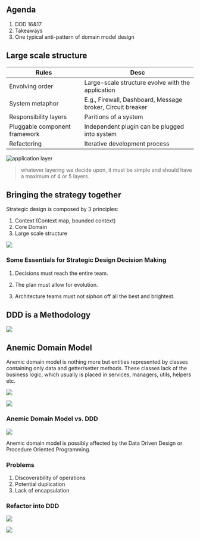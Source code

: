 ## Agenda

1. DDD 16&17
2. Takeaways
3. One typical anti-pattern of domain model design



## Large scale structure


Rules | Desc
-- | --
Envolving order|Large-scale structure evolve with the application
System metaphor|E.g., Firewall, Dashboard, Message broker, Circuit breaker
Responsibility layers|Paritions of a system
Pluggable component framework|Independent plugin can be plugged into system
Refactoring|Iterative development process


![application layer](img/application-layers-2.png)

> whatever layering we decide upon, it must be simple and should have a maximum of 4 or 5 layers.



## Bringing the strategy together

Strategic design is composed by 3 principles:

1. Context (Context map, bounded context)
2. Core Domain
3. Large scale structure


![](img/together.png)



### Some Essentials for Strategic Design Decision Making


1. Decisions must reach the entire team.


2. The plan must allow for evolution.


3. Architecture teams must not siphon off all the best and brightest.



## DDD is a Methodology

![](img/ddd-overview.png)



## Anemic Domain Model

Anemic domain model is nothing more but entities represented by classes containing only data and getter/setter methods. These classes lack of the business logic, which usually is placed in services, managers, utils, helpers etc.


![](img/user-anemic.png)


![](img/user-service.png)


### Anemic Domain Model vs. DDD

![](img/anemic-vs-ddd.jpg)


Anemic domain model is possibly affected by the Data Driven Design or Procedure Oriented Programming.



### Problems

1. Discoverability of operations
2. Potential duplication
3. Lack of encapsulation


### Refactor into DDD

![](img/user-name.png) 


![](img/user-improved.png)